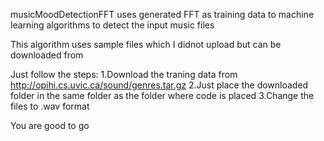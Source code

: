 musicMoodDetectionFFT uses generated FFT as training data to machine learning algorithms to detect the input music files

This algorithm uses sample files which I didnot upload but can be downloaded from 

Just follow the steps:
1.Download the traning data from
http://opihi.cs.uvic.ca/sound/genres.tar.gz
2.Just place the downloaded folder in the same folder as the folder where code is placed
3.Change the files to .wav format

You are good to go
